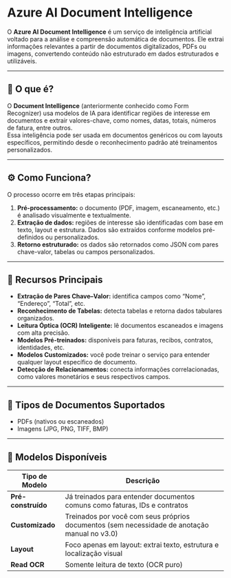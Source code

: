 # Azure AI Document Intelligence

O **Azure AI Document Intelligence** é um serviço de inteligência artificial voltado para a análise e compreensão automática de documentos. Ele extrai informações relevantes a partir de documentos digitalizados, PDFs ou imagens, convertendo conteúdo não estruturado em dados estruturados e utilizáveis.

---

## 🧠 O que é?

O **Document Intelligence** (anteriormente conhecido como Form Recognizer) usa modelos de IA para identificar regiões de interesse em documentos e extrair valores-chave, como nomes, datas, totais, números de fatura, entre outros.  
Essa inteligência pode ser usada em documentos genéricos ou com layouts específicos, permitindo desde o reconhecimento padrão até treinamentos personalizados.

---

## ⚙️ Como Funciona?

O processo ocorre em três etapas principais:

1. **Pré-processamento:** o documento (PDF, imagem, escaneamento, etc.) é analisado visualmente e textualmente.
2. **Extração de dados:** regiões de interesse são identificadas com base em texto, layout e estrutura. Dados são extraídos conforme modelos pré-definidos ou personalizados.
3. **Retorno estruturado:** os dados são retornados como JSON com pares chave-valor, tabelas ou campos personalizados.

---

## 🧩 Recursos Principais

- **Extração de Pares Chave–Valor:** identifica campos como “Nome”, “Endereço”, “Total”, etc.
- **Reconhecimento de Tabelas:** detecta tabelas e retorna dados tabulares organizados.
- **Leitura Óptica (OCR) Inteligente:** lê documentos escaneados e imagens com alta precisão.
- **Modelos Pré-treinados:** disponíveis para faturas, recibos, contratos, identidades, etc.
- **Modelos Customizados:** você pode treinar o serviço para entender qualquer layout específico de documento.
- **Detecção de Relacionamentos:** conecta informações correlacionadas, como valores monetários e seus respectivos campos.

---

## 📄 Tipos de Documentos Suportados

- PDFs (nativos ou escaneados)
- Imagens (JPG, PNG, TIFF, BMP)

---

## 🧠 Modelos Disponíveis

| Tipo de Modelo | Descrição |
|----------------|-----------|
| **Pré-construído** | Já treinados para entender documentos comuns como faturas, IDs e contratos |
| **Customizado** | Treinados por você com seus próprios documentos (sem necessidade de anotação manual no v3.0) |
| **Layout** | Foco apenas em layout: extrai texto, estrutura e localização visual |
| **Read OCR** | Somente leitura de texto (OCR puro) |

